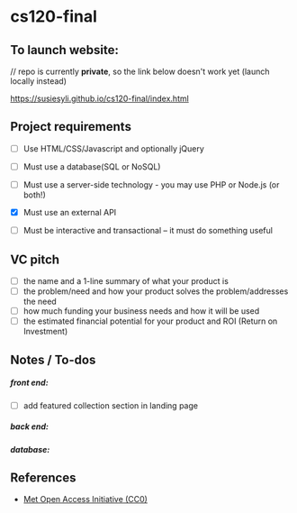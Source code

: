 # cs120-final

## To launch website: 
// repo is currently **private**, so the link below doesn't work yet (launch locally instead)

https://susiesyli.github.io/cs120-final/index.html

## Project requirements 
- [ ]  Use HTML/CSS/Javascript and optionally jQuery
- [ ]  Must use a database(SQL or NoSQL)
- [ ]  Must use a server-side technology - you may use PHP or  Node.js (or both!)
- [x]  Must use an external API
- [ ]  Must be interactive and transactional  – it must do something useful


## VC pitch 
- [ ] the name and a 1-line summary of what your product is
- [ ] the problem/need and how your product solves the problem/addresses the need
- [ ] how much funding your business needs and how it will be used
- [ ] the estimated financial potential for your product and ROI (Return on Investment)

## Notes / To-dos
##### front end: 
- [ ] add featured collection section in landing page 


##### back end: 

##### database: 


## References
* [Met Open Access Initiative (CC0)](https://github.com/metmuseum/openaccess)
